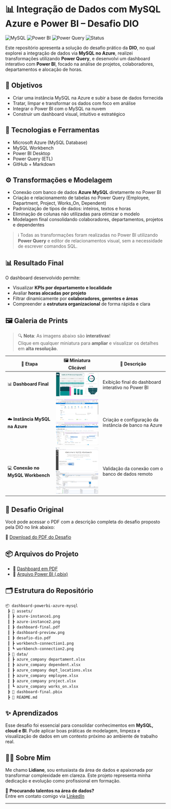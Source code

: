 # 📊 Integração de Dados com MySQL Azure e Power BI – Desafio DIO

![MySQL](https://img.shields.io/badge/MySQL-Azure-blue)
![Power BI](https://img.shields.io/badge/Power%20BI-Dashboard-yellow)
![Power Query](https://img.shields.io/badge/Power%20Query-ETL-green)
![Status](https://img.shields.io/badge/Status-Concluído-brightgreen)

Este repositório apresenta a solução do desafio prático da **DIO**, no qual explorei a integração de dados via **MySQL no Azure**, realizei transformações utilizando **Power Query**, e desenvolvi um dashboard interativo com **Power BI**, focado na análise de projetos, colaboradores, departamentos e alocação de horas.

## 🎯 Objetivos

- Criar uma instância MySQL na Azure e subir a base de dados fornecida
- Tratar, limpar e transformar os dados com foco em análise
- Integrar o Power BI com o MySQL na nuvem
- Construir um dashboard visual, intuitivo e estratégico

## 🧰 Tecnologias e Ferramentas

- Microsoft Azure (MySQL Database)
- MySQL Workbench
- Power BI Desktop
- Power Query (ETL)
- GitHub + Markdown

## ⚙️ Transformações e Modelagem

- Conexão com banco de dados **Azure MySQL** diretamente no Power BI  
- Criação e relacionamento de tabelas no Power Query (Employee, Department, Project, Works_On, Dependent)  
- Padronização de tipos de dados: inteiros, textos e horas  
- Eliminação de colunas não utilizadas para otimizar o modelo  
- Modelagem final consolidando colaboradores, departamentos, projetos e dependentes

> ℹ️ Todas as transformações foram realizadas no Power BI utilizando **Power Query** e editor de relacionamentos visual, sem a necessidade de escrever comandos SQL.

## 📊 Resultado Final

O dashboard desenvolvido permite:

- Visualizar **KPIs por departamento e localidade**
- Avaliar **horas alocadas por projeto**
- Filtrar dinamicamente por **colaboradores, gerentes e áreas**
- Compreender a **estrutura organizacional** de forma rápida e clara

## 🖼️ Galeria de Prints

> 🔍 **Nota**: As imagens abaixo são **interativas**!  
> Clique em qualquer miniatura para **ampliar** e visualizar os detalhes em **alta resolução**.

| 📌 **Etapa**                      | 🖼️ **Miniatura Clicável**                                                                                     | 📝 **Descrição**                                      |
|----------------------------------|----------------------------------------------------------------------------------------------------------------|--------------------------------------------------------|
| 📊 **Dashboard Final**           | [<img src="./assets/dashboard-preview.png" width="250"/>](./assets/dashboard-preview.png)                     | Exibição final do dashboard interativo no Power BI     |
| ☁️ **Instância MySQL na Azure**  | [<img src="./assets/azure-instance1.png" width="250"/>](./assets/azure-instance1.png)<br>[<img src="./assets/azure-instance2.png" width="250"/>](./assets/azure-instance2.png) | Criação e configuração da instância de banco na Azure |
| 💻 **Conexão no MySQL Workbench**| [<img src="./assets/workbench-connection1.png" width="250"/>](./assets/workbench-connection1.png)<br>[<img src="./assets/workbench-connection2.png" width="250"/>](./assets/workbench-connection2.png) | Validação da conexão com o banco de dados remoto       |


## 📎 Desafio Original

Você pode acessar o PDF com a descrição completa do desafio proposto pela DIO no link abaixo:

📄 [Download do PDF do Desafio](./assets/desafio-dio.pdf)


## 📦 Arquivos do Projeto

- 📄 [Dashboard em PDF](./assets/dashboard-final.pdf)  
- 💾 [Arquivo Power BI (.pbix)](./dashboard-final.pbix)


## 🗂️ Estrutura do Repositório

```bash
📦 dashboard-powerbi-azure-mysql
 ┣ 📂 assets/
 ┃ ┣ azure-instance1.png
 ┃ ┣ azure-instance2.png
 ┃ ┣ dashboard-final.pdf
 ┃ ┣ dashboard-preview.png
 ┃ ┣ desafio-dio.pdf
 ┃ ┣ workbench-connection1.png
 ┃ ┗ workbench-connection2.png
 ┣ 📂 data/
 ┃ ┣ azure_company departament.xlsx
 ┃ ┣ azure_company dependent.xlsx
 ┃ ┣ azure_company dept_locations.xlsx
 ┃ ┣ azure_company employee.xlsx
 ┃ ┣ azure_company project.xlsx
 ┃ ┗ azure_company works_on.xlsx
 ┣ 📄 dashboard-final.pbix
 ┣ 📄 README.md
```

## ✨ Aprendizados

Esse desafio foi essencial para consolidar conhecimentos em **MySQL, cloud e BI**. Pude aplicar boas práticas de modelagem, limpeza e visualização de dados em um contexto próximo ao ambiente de trabalho real.

## 🙋‍♀️ Sobre Mim

Me chamo **Lidiane**, sou entusiasta da área de dados e apaixonada por transformar complexidade em clareza. Este projeto representa minha dedicação e evolução como profissional em formação.

💼 **Procurando talentos na área de dados?**  
Entre em contato comigo via [LinkedIn](https://www.linkedin.com/in/lidiane-souza88)

---
